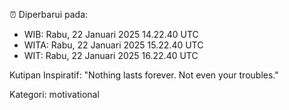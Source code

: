 ⏰ Diperbarui pada:
- WIB: Rabu, 22 Januari 2025 14.22.40 UTC
- WITA: Rabu, 22 Januari 2025 15.22.40 UTC
- WIT: Rabu, 22 Januari 2025 16.22.40 UTC

Kutipan Inspiratif:
"Nothing lasts forever. Not even your troubles."


Kategori: motivational

